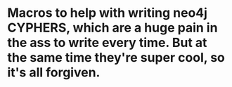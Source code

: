 # Macros to help with writing neo4j CYPHERS, which are a huge pain in the ass to write every time. But at the same time they're super cool, so it's  all forgiven.